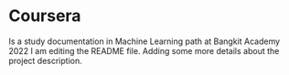 # Coursera
Is a study documentation in Machine Learning path at Bangkit Academy 2022
I am editing the README file. Adding some more details about the project description.

